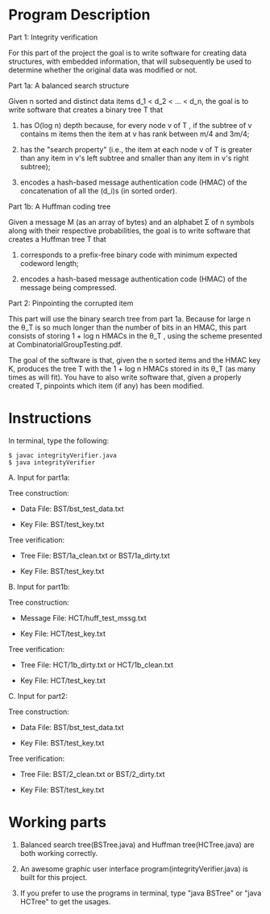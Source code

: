 Program Description
=========

Part 1: Integrity verification

For this part of the project the goal is to write software for creating data structures, with embedded information, that will subsequently be used to determine whether the original data was modified or not.

Part 1a: A balanced search structure

Given n sorted and distinct data items d_1 < d_2 < ... < d_n, the goal is to write software that creates a binary tree T that

1. has O(log n) depth because, for every node v of T , if the subtree of v contains m items then the item at v has rank between m/4 and 3m/4;

2. has the "search property" (i.e., the item at each node v of T is greater than any item in v's left subtree and smaller than any item in v's right subtree);

3. encodes a hash-based message authentication code (HMAC) of the concatenation of all the (d_i)s (in sorted order).

Part 1b: A Huffman coding tree

Given a message M (as an array of bytes) and an alphabet Σ of n symbols along with their respective probabilities, the goal is to write software that creates a Huffman tree T that

1. corresponds to a prefix-free binary code with minimum expected codeword length;

2. encodes a hash-based message authentication code (HMAC) of the message being compressed.

Part 2: Pinpointing the corrupted item

This part will use the binary search tree from part 1a. Because for large n the θ_T is so much longer than the number of bits in an HMAC, this part consists of storing 1 + log n HMACs in the θ_T , using the scheme presented at
CombinatorialGroupTesting.pdf.

The goal of the software is that, given the n sorted items and the HMAC key K, produces the tree T with the 1 + log n HMACs stored in its θ_T (as many times as will fit). You have to also write software that, given a properly created T, pinpoints which item (if any) has been modified.

Instructions
=========
In terminal, type the following:

```
$ javac integrityVerifier.java
$ java integrityVerifier
```

A. Input for part1a:

Tree construction:

* Data File: BST/bst_test_data.txt

* Key File: BST/test_key.txt

Tree verification:

* Tree File: BST/1a_clean.txt or BST/1a_dirty.txt

* Key File: BST/test_key.txt

B. Input for part1b:

Tree construction:

* Message File: HCT/huff_test_mssg.txt

* Key File: HCT/test_key.txt

Tree verification:

* Tree File: HCT/1b_dirty.txt or HCT/1b_clean.txt

* Key File: HCT/test_key.txt

C. Input for part2:

Tree construction:

* Data File: BST/bst_test_data.txt

* Key File: BST/test_key.txt

Tree verification:

* Tree File: BST/2_clean.txt or BST/2_dirty.txt

* Key File: BST/test_key.txt

Working parts
=========
1. Balanced search tree(BSTree.java) and Huffman tree(HCTree.java) are both working correctly.

2. An awesome graphic user interface program(integrityVerifier.java) is built for this project.

3. If you prefer to use the programs in terminal, type "java BSTree" or "java HCTree" to get the usages.


